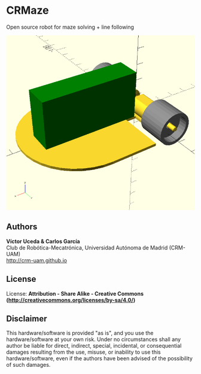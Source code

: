 # CRMaze
Open source robot for maze solving + line following

![](Hardware/OpenScad/CRMaze.png)

Authors
--
**Víctor Uceda & Carlos García**  
Club de Robótica-Mecatrónica, Universidad Autónoma de Madrid (CRM-UAM)  
<http://crm-uam.github.io>  


License
--
License: **Attribution - Share Alike - Creative Commons (<http://creativecommons.org/licenses/by-sa/4.0/>)**  


Disclaimer  
--
This hardware/software is provided "as is", and you use the hardware/software at your own risk. Under no circumstances shall any author be liable for direct, indirect, special, incidental, or consequential damages resulting from the use, misuse, or inability to use this hardware/software, even if the authors have been advised of the possibility of such damages.  

